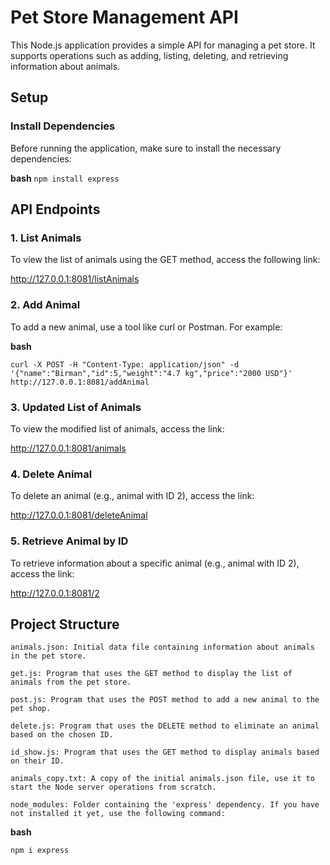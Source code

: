 # Pet Store Management API

This Node.js application provides a simple API for managing a pet store. It supports operations such as adding, listing, deleting, and retrieving information about animals.

## Setup

### Install Dependencies

Before running the application, make sure to install the necessary dependencies:

**bash**
```npm install express```

## API Endpoints
### 1. List Animals

To view the list of animals using the GET method, access the following link:

http://127.0.0.1:8081/listAnimals
### 2. Add Animal

To add a new animal, use a tool like curl or Postman. For example:

**bash**

```curl -X POST -H "Content-Type: application/json" -d '{"name":"Birman","id":5,"weight":"4.7 kg","price":"2000 USD"}' http://127.0.0.1:8081/addAnimal```

### 3. Updated List of Animals

To view the modified list of animals, access the link:

http://127.0.0.1:8081/animals
### 4. Delete Animal

To delete an animal (e.g., animal with ID 2), access the link:

http://127.0.0.1:8081/deleteAnimal
### 5. Retrieve Animal by ID

To retrieve information about a specific animal (e.g., animal with ID 2), access the link:

http://127.0.0.1:8081/2
## Project Structure

    animals.json: Initial data file containing information about animals in the pet store.

    get.js: Program that uses the GET method to display the list of animals from the pet store.

    post.js: Program that uses the POST method to add a new animal to the pet shop.

    delete.js: Program that uses the DELETE method to eliminate an animal based on the chosen ID.

    id_show.js: Program that uses the GET method to display animals based on their ID.

    animals_copy.txt: A copy of the initial animals.json file, use it to start the Node server operations from scratch.

    node_modules: Folder containing the 'express' dependency. If you have not installed it yet, use the following command:

**bash**

```npm i express```

